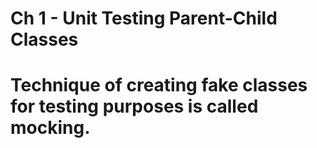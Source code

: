 # Ch 1 - Unit Testing Parent-Child Classes
# Technique of creating fake classes for testing purposes is called mocking.

